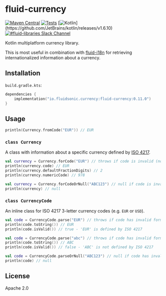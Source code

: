 fluid-currency
==============

[![Maven Central](https://img.shields.io/maven-central/v/io.fluidsonic.currency/fluid-currency?label=Maven%20Central)](https://search.maven.org/artifact/io.fluidsonic.currency/fluid-currency)
[![Tests](https://github.com/fluidsonic/fluid-currency/workflows/Tests/badge.svg)](https://github.com/fluidsonic/fluid-currency/actions?workflow=Tests)
[![Kotlin](https://img.shields.io/badge/Kotlin-1.6.10%20(Darwin,%20JVM,%20JS)-blue.svg)](https://github.com/JetBrains/kotlin/releases/v1.6.10)
[![#fluid-libraries Slack Channel](https://img.shields.io/badge/slack-%23fluid--libraries-543951.svg?label=Slack)](https://kotlinlang.slack.com/messages/C7UDFSVT2/)

Kotlin multiplatform currency library.

This is most useful in combination with [fluid-i18n](https://github.com/fluidsonic/fluid-i18n) for retrieving internationalized information about a currency.



Installation
------------

`build.gradle.kts`:

```kotlin
dependencies {
	implementation("io.fluidsonic.currency:fluid-currency:0.11.0")
}
```

Usage
-----

```kotlin
println(Currency.fromCode("EUR")) // EUR
```

### `class Currency`

A class with information about a specific currency defined by [ISO 4217](https://www.currency-iso.org/en/home/tables/table-a1.html).

```kotlin
val currency = Currency.forCode("EUR") // throws if code is invalid (not defined by ISO 4217) or has an invalid format (not three latin letters)
println(currency.code) // EUR
println(currency.defaultFractionDigits) // 2
println(currency.numericCode) // 978
```

```kotlin
val currency = Currency.forCodeOrNull("ABC123") // null if code is invalid (not defined by ISO 4217) or has an invalid format (not three latin letters)
println(currency) // null
```

### `class CurrencyCode`

An inline class for ISO 4217 3-letter currency codes (e.g. `EUR` or `USD`).

```kotlin
val code = CurrencyCode.parse("EUR") // throws if code has invalid format (not three latin letters)
println(code.toString()) // EUR
println(code.isValid()) // true - 'EUR' is defined by ISO 4217
```

```kotlin
val code = CurrencyCode.parse("abc") // throws if code has invalid format (not three latin letters)
println(code.toString()) // ABC
println(code.isValid()) // false - 'ABC' is not defined by ISO 4217
```

```kotlin
val code = CurrencyCode.parseOrNull("ABC123") // null if code has invalid format (not three latin letters)
println(code) // null
```

License
-------

Apache 2.0
